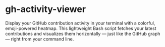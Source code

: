 # gh-activity-viewer
Display your GitHub contribution activity in your terminal with a colorful, emoji-powered heatmap. This lightweight Bash script fetches your latest contributions and visualizes them horizontally — just like the GitHub graph — right from your command line.
